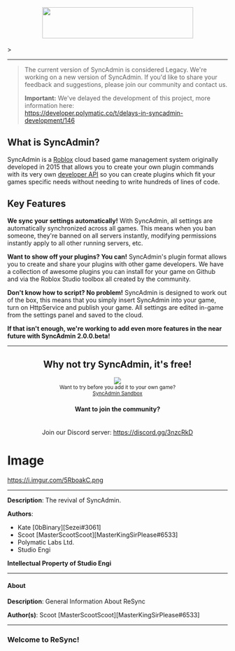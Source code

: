 <div align=center><img src="https://i.imgur.com/NGZTqlY.png" < --- height="71" width="345"></div><br> >

<hr>

> The current version of SyncAdmin is considered Legacy. We're working on a new version of SyncAdmin. If you'd like to share your feedback and suggestions, please join our community and contact us.
>
> **Important:** We've delayed the development of this project, more information here:<br/> https://developer.polymatic.co/t/delays-in-syncadmin-development/146

## What is SyncAdmin?
SyncAdmin is a <a href="https://www.roblox.com">Roblox</a> cloud based game management system originally developed in 2015 that allows you to create your own plugin commands with its very own <a href="https://developer.polymatic.co/c/SyncAdmin/API">developer API</a> so you can create plugins which fit your games specific needs without needing to write hundreds of lines of code.

## Key Features
**We sync your settings automatically!**
With SyncAdmin, all settings are automatically synchronized across all games. This means when you ban someone, they're banned on all servers instantly, modifying permissions instantly apply to all other running servers, etc.

**Want to show off your plugins? You can!**
SyncAdmin's plugin format allows you to create and share your plugins with other game developers. We have a collection of awesome plugins you can install for your game on Github and via the Roblox Studio toolbox all created by the community.

**Don't know how to script? No problem!**
SyncAdmin is designed to work out of the box, this means that you simply insert SyncAdmin into your game, turn on HttpService and publish your game. All settings are edited in-game from the settings panel and saved to the cloud.

**If that isn't enough, we're working to add even more features in the near future with SyncAdmin 2.0.0.beta!**

<!-- SyncAdmin Advertising  -->
<hr>
<div align="center">
	<!-- SyncAdmin Roblox Model  -->
	<h2>Why not try SyncAdmin, it's free!</h2>
	<a href="https://www.roblox.com/library/549677290/SyncAdmin">
		<img src="http://i.imgur.com/5vxowRs.png">
	</a><br>
	<!-- SyncAdmin Sandbox Game -->
	<small>Want to try before you add it to your own game?<br>
	<a href="https://www.roblox.com/games/1307349964/SyncAdmin-Sandbox">SyncAdmin Sandbox</a></small>
	<br>
	<!-- SyncAdmin Social Media -->
	<h4>Want to join the community?</h4><br>
	Join our Discord server: <a href="https://discord.gg/3nzcRkD">https://discord.gg/3nzcRkD</a>
</div>

# Image
https://i.imgur.com/5RboakC.png

---
__Description__: The revival of SyncAdmin.

__Authors__:
- Kate [0bBinary][Sezei#3061]
- Scoot [MasterScootScoot][MasterKingSirPlease#6533]
- Polymatic Labs Ltd.
- Studio Engi

__Intellectual Property of Studio Engi__

---

#### About

__Description__: General Information About ReSync

__Author(s)__: Scoot [MasterScootScoot][MasterKingSirPlease#6533]

---

### Welcome to ReSync!

